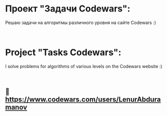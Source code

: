 # Проект "Задачи Codewars":
Решаю задачи на алгоритмы различного уровня на сайте Codewars :)

<br>

# Project "Tasks Codewars":

I solve problems for algorithms of various levels on the Codewars website :)

<br>

## 🔗 https://www.codewars.com/users/LenurAbduramanov
